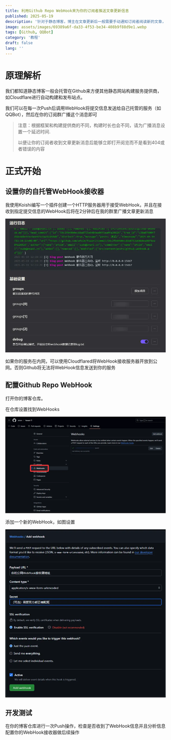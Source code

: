 ```yaml
---
title: 利用Github Repo WebHook来为你的订阅者推送文章更新信息
published: 2025-05-19
description: '针对于静态博客，博主在文章更新后一般需要手动通知订阅者阅读新的文章，本文通过Github WebHook来实现一个全自动的文章更新通知实现'
image: assets/images/69389a6f-da33-4f53-be34-408b9f88d9e1.webp
tags: [Github, QQBot]
category: '教程'
draft: false 
lang: ''
---
```




# 原理解析

我们都知道静态博客一般会托管在Github来方便其他静态网站构建服务提供商，如Cloudflare进行自动构建和发布站点。

我们可以在每一次Push后调用WebHook将提交信息发送给自己托管的服务（如QQBot），然后在你的订阅群广播这个消息即可

> 注意：根据框架和构建提供商的不同，构建时长也会不同，请为广播消息设置一个延迟时间.
> 
> 以便让你的订阅者收到文章更新消息后能够立即打开阅览而不是看到404或者错误的内容

# 正式开始

## 设置你的自托管WebHook接收器

我使用Koishi编写一个插件创建一个HTTP服务器用于接受WebHook，并且在接收到指定提交信息的WebHook后将在2分钟后在我的群里广播文章更新消息

![](assets/images/53b434e4-cf0e-4cfc-a688-054d13f1c01a.webp)

如果你的服务在内网，可以使用Cloudflared将WebHook接收服务器开放到公网。否则Github将无法将WebHook信息发送到你的服务

## 配置Github Repo WebHook

打开你的博客仓库。

在仓库设置找到WebHooks

![](assets/images/e899ddd6-9b3e-4d0a-848b-7f9b43d2004e.webp)

添加一个新的WebHook，如图设置

![](assets/images/7fa35782-2d3c-4d18-afca-cb7db8ee36fc.webp)

## 开发测试

在你的博客仓库进行一次Push操作，检查是否收到了WebHook信息并且分析信息配置你的WebHook接收器做后续操作
